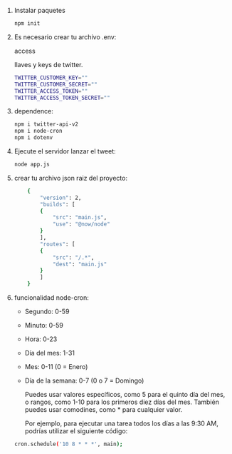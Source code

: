 1. Instalar paquetes

   ```bash
   npm init 
   ```

2. Es necesario crear tu archivo .env:

   access
   
   llaves y keys de twitter.

   ```bash
   TWITTER_CUSTOMER_KEY=""
   TWITTER_CUSTOMER_SECRET=""
   TWITTER_ACCESS_TOKEN=""
   TWITTER_ACCESS_TOKEN_SECRET=""
   ```

3. dependence:

   ```bash
   npm i twitter-api-v2
   npm i node-cron
   npm i dotenv
   ```

4. Ejecute el servidor lanzar el tweet:

   ```bash
   node app.js
   ```

5. crear tu archivo json raiz del proyecto:

    ```bash
        {
            "version": 2,
            "builds": [
            {
                "src": "main.js",
                "use": "@now/node"
            }
            ],
            "routes": [
            {
                "src": "/.*",
                "dest": "main.js"
            }
            ]
        }
    ```

4. funcionalidad node-cron:

   - Segundo: 0-59
   - Minuto: 0-59
   - Hora: 0-23
   - Día del mes: 1-31
   - Mes: 0-11 (0 = Enero)
   - Día de la semana: 0-7 (0 o 7 = Domingo)
   
        Puedes usar valores específicos, como 5 para el quinto día del mes, o rangos, como 1-10 para los primeros diez días del mes. También puedes usar comodines, como * para cualquier valor.

        Por ejemplo, para ejecutar una tarea todos los días a las 9:30 AM, podrías utilizar el siguiente código:

   ```bash
   cron.schedule('10 8 * * *', main);
   ```
 
    

    
        
        


    